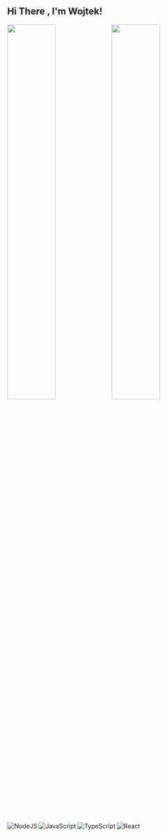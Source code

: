 ## Hi There , I'm Wojtek!

<img align="left" width="47%" src="https://github-readme-stats.vercel.app/api?username=WojtekRybak&show_icons=true&theme=radical" />

<img align="left" width="47%" src="https://github-readme-stats.vercel.app/api/top-langs/?username=WojtekRybak&layout=compact" />



<img alt="NodeJS" align="left" src="https://img.shields.io/badge/node.js-%2343853D.svg?style=for-the-badge&logo=node-dot-js&logoColor=white"/>
<img alt="JavaScript" align="left" src="https://img.shields.io/badge/javascript-%23323330.svg?style=for-the-badge&logo=javascript&logoColor=%23F7DF1E"/>
<img alt="TypeScript" align="left" src="https://img.shields.io/badge/typescript-%23007ACC.svg?style=for-the-badge&logo=typescript&logoColor=white"/>
<img alt="React" align="left" src="https://img.shields.io/badge/react-%2320232a.svg?style=for-the-badge&logo=react&logoColor=%2361DAFB"/>






